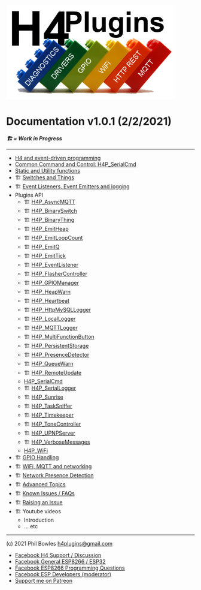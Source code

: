 ![H4P Logo](/assets/H4PLogo.png)

# Documentation v1.0.1 (2/2/2021)

***:building_construction: = Work in Progress***

---

* [H4 and event-driven programming](https://github.com/philbowles/H4#why-do-i-need-it)
* [Common Command and Control: H4P_SerialCmd](ccc.md)
* [Static and Utility functions](statics.md)
* :building_construction: [Switches and Things](docs/things.md)
* :building_construction: [Event Listeners, Event Emitters and logging](docs/events.md)
* Plugins API
  * :building_construction: [H4P_AsyncMQTT](h4pxxxx.md)
  * :building_construction: [H4P_BinarySwitch](h4pxxxx.md)
  * :building_construction: [H4P_BinaryThing](h4pxxxx.md)
  * :building_construction: [H4P_EmitHeap](h4pxxxx.md)
  * :building_construction: [H4P_EmitLoopCount](h4pxxxx.md)
  * :building_construction: [H4P_EmitQ](h4pxxxx.md)
  * :building_construction: [H4P_EmitTick](h4pxxxx.md)
  * :building_construction: [H4P_EventListener](h4pxxxx.md)
  * :building_construction: [H4P_FlasherController](h4pxxxx.md)
  * :building_construction: [H4P_GPIOManager](h4pxxxx.md)
  * :building_construction: [H4P_HeapWarn](h4pxxxx.md)
  * :building_construction: [H4P_Heartbeat](h4pxxxx.md)
  * :building_construction: [H4P_HttpMySQLLogger](h4pxxxx.md)
  * :building_construction: [H4P_LocalLogger](h4pxxxx.md)
  * :building_construction: [H4P_MQTTLogger](h4pxxxx.md)
  * :building_construction: [H4P_MultiFunctionButton](h4pxxxx.md)
  * :building_construction: [H4P_PersistentStorage](h4pxxxx.md)
  * :building_construction: [H4P_PresenceDetector](h4pxxxx.md)
  * :building_construction: [H4P_QueueWarn](h4pxxxx.md)
  * :building_construction: [H4P_RemoteUpdate](h4pxxxx.md)
  * [H4P_SerialCmd](h4cmd.md)
  * :building_construction: [H4P_SerialLogger](h4pxxxx.md)
  * :building_construction: [H4P_Sunrise](h4pxxxx.md)
  * :building_construction: [H4P_TaskSniffer](h4pxxxx.md)
  * :building_construction: [H4P_Timekeeper](h4pxxxx.md)
  * :building_construction: [H4P_ToneController](h4pxxxx.md)
  * :building_construction: [H4P_UPNPServer](h4pxxxx.md)
  * :building_construction: [H4P_VerboseMessages](h4pxxxx.md)
  * [H4P_WiFi](h4pxxxx.md)
* :building_construction: [GPIO Handling](docs/h4gm.md)
* :building_construction: [WiFi, MQTT and networking](docs/h4wifi.md)
* :building_construction: [Network Presence Detection](docs/h4pd.md)
* :building_construction: [Advanced Topics](docs/advanced.md)
* :building_construction: [Known Issues / FAQs](docs/faq.md)
* :building_construction: [Raising an Issue](docs/issues.md)
* :building_construction: Youtube videos
  * Introduction
  * ... etc

---

(c) 2021 Phil Bowles h4plugins@gmail.com

* [Facebook H4  Support / Discussion](https://www.facebook.com/groups/444344099599131/)
* [Facebook General ESP8266 / ESP32](https://www.facebook.com/groups/2125820374390340/)
* [Facebook ESP8266 Programming Questions](https://www.facebook.com/groups/esp8266questions/)
* [Facebook ESP Developers (moderator)](https://www.facebook.com/groups/ESP8266/)
* [Support me on Patreon](https://patreon.com/esparto)